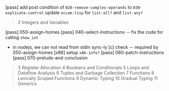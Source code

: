 [pass] add post condition of `020-remove-complex-operands` to `030-explicate-control`
update `occam-lisp` for `list-all?` and `list-any?`

> 2 Integers and Variables

[pass] 050-assign-homes
[pass] 040-select-instructions -- fix the code for calling `show_int`
- in nodejs, we can not read from stdin sync-ly
[c] check -- required by 050-assign-homes
[x86] setup `x86-info?`
[pass] 060-patch-instructions
[pass] 070-prelude-and-conclusion

> 3 Register Allocation
> 4 Booleans and Conditionals
> 5 Loops and Dataflow Analysis
> 6 Tuples and Garbage Collection
> 7 Functions
> 8 Lexically Scoped Functions
> 9 Dynamic Typing
> 10 Gradual Typing
> 11 Generics
